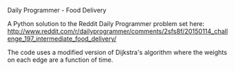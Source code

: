 Daily Programmer - Food Delivery

A Python solution to the Reddit Daily Programmer problem set here: 
http://www.reddit.com/r/dailyprogrammer/comments/2sfs8f/20150114_challenge_197_intermediate_food_delivery/

The code uses a modified version of Dijkstra's algorithm where the weights on each edge are a function of time.
